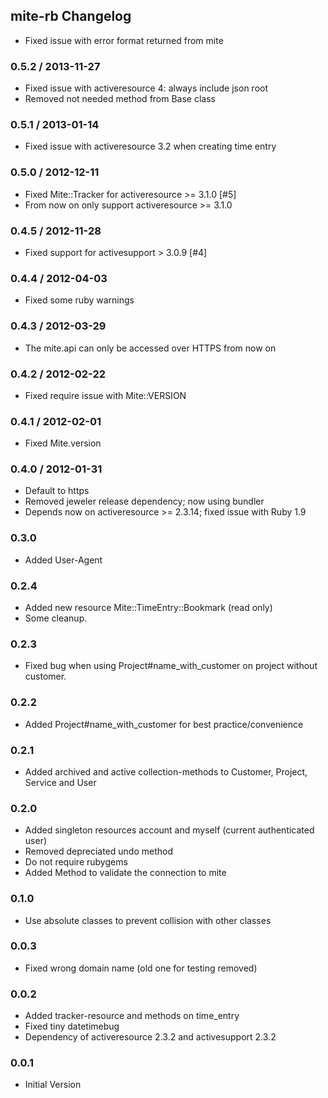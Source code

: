 ## mite-rb Changelog

* Fixed issue with error format returned from mite

### 0.5.2 / 2013-11-27

* Fixed issue with activeresource 4: always include json root
* Removed not needed method from Base class

### 0.5.1 / 2013-01-14

* Fixed issue with activeresource 3.2 when creating time entry

### 0.5.0 / 2012-12-11

* Fixed Mite::Tracker for activeresource >= 3.1.0 [#5]
* From now on only support activeresource >= 3.1.0

### 0.4.5 / 2012-11-28

* Fixed support for activesupport > 3.0.9 [#4]

### 0.4.4 / 2012-04-03

* Fixed some ruby warnings

### 0.4.3 / 2012-03-29

* The mite.api can only be accessed over HTTPS from now on

### 0.4.2 / 2012-02-22

* Fixed require issue with Mite::VERSION

### 0.4.1 / 2012-02-01

* Fixed Mite.version

### 0.4.0 / 2012-01-31

* Default to https
* Removed jeweler release dependency; now using bundler
* Depends now on activeresource >= 2.3.14; fixed issue with Ruby 1.9

### 0.3.0

* Added User-Agent

### 0.2.4

* Added new resource Mite::TimeEntry::Bookmark (read only)
* Some cleanup.

### 0.2.3

* Fixed bug when using Project#name_with_customer on project without customer.

### 0.2.2

* Added Project#name_with_customer for best practice/convenience

### 0.2.1

* Added archived and active collection-methods to Customer, Project, Service and User

### 0.2.0

* Added singleton resources account and myself (current authenticated user)
* Removed depreciated undo method
* Do not require rubygems
* Added Method to validate the connection to mite

### 0.1.0

* Use absolute classes to prevent collision with other classes

### 0.0.3

* Fixed wrong domain name (old one for testing removed)

### 0.0.2

* Added tracker-resource and methods on time_entry
* Fixed tiny datetimebug
* Dependency of activeresource 2.3.2 and activesupport 2.3.2
 
### 0.0.1

* Initial Version